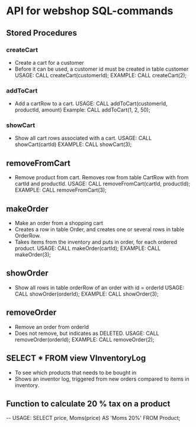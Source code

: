 # API for webshop SQL-commands

## Stored Procedures

### createCart
- Create a cart for a customer
- Before it can be used, a customer id must be created in table customer
USAGE:
CALL createCart(customerId);
EXAMPLE:
CALL createCart(2);

### addToCart
- Add a cartRow to a cart.
USAGE:
CALL addToCart(customerId, productId, amount)
Example:
CALL addToCart(1, 2, 50);

### showCart
- Show all cart rows associated with a cart.
USAGE:
CALL showCart(cartId)
EXAMPLE:
CALL showCart(3);

## removeFromCart
- Remove product from cart. Removes row from table CartRow with
    from cartId and productId.
USAGE:
CALL removeFromCart(cartId, productId);
EXAMPLE:
CALL removeFromCart(3);

## makeOrder
- Make an order from a shopping cart
- Creates a row in table Order, and creates one or several rows in
table OrderRow.
- Takes items from the inventory and puts in order, for each
ordered product.
USAGE:
CALL makeOrder(cartId);
EXAMPLE:
CALL makeOrder(3);

## showOrder
- Show all rows in table orderRow of an order with id = orderId
USAGE:
CALL showOrder(orderId);
EXAMPLE:
CALL showOrder(3);

## removeOrder
- Remove an order from orderId
- Does not remove, but indicates as DELETED.
USAGE:
CALL removeOrder(orderId);
EXAMPLE:
CALL removeOrder(2);

## SELECT * FROM view VInventoryLog
- To see which products that needs to be bought in
- Shows an inventor log, triggered from new orders compared to
items in inventory.

## Function to calculate 20 % tax on a product
-- USAGE:
SELECT price,
Moms(price) AS 'Moms 20%'
FROM Product;
